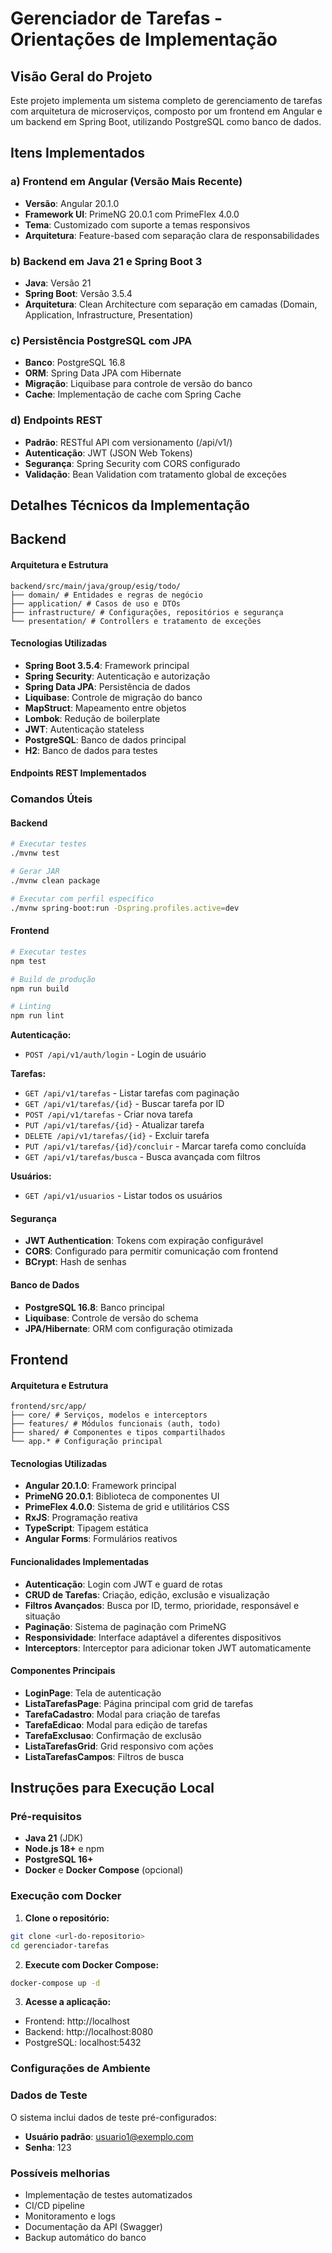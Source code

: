 # Gerenciador de Tarefas - Orientações de Implementação

## Visão Geral do Projeto

Este projeto implementa um sistema completo de gerenciamento de tarefas com arquitetura de microserviços, composto por um frontend em Angular e um backend em Spring Boot, utilizando PostgreSQL como banco de dados.

## Itens Implementados

###  a) Frontend em Angular (Versão Mais Recente)
- **Versão**: Angular 20.1.0
- **Framework UI**: PrimeNG 20.0.1 com PrimeFlex 4.0.0
- **Tema**: Customizado com suporte a temas responsivos
- **Arquitetura**: Feature-based com separação clara de responsabilidades

###  b) Backend em Java 21 e Spring Boot 3
- **Java**: Versão 21
- **Spring Boot**: Versão 3.5.4
- **Arquitetura**: Clean Architecture com separação em camadas (Domain, Application, Infrastructure, Presentation)

###  c) Persistência PostgreSQL com JPA
- **Banco**: PostgreSQL 16.8
- **ORM**: Spring Data JPA com Hibernate
- **Migração**: Liquibase para controle de versão do banco
- **Cache**: Implementação de cache com Spring Cache

###  d) Endpoints REST
- **Padrão**: RESTful API com versionamento (/api/v1/)
- **Autenticação**: JWT (JSON Web Tokens)
- **Segurança**: Spring Security com CORS configurado
- **Validação**: Bean Validation com tratamento global de exceções

## Detalhes Técnicos da Implementação

## Backend

#### Arquitetura e Estrutura


```
backend/src/main/java/group/esig/todo/
├── domain/ # Entidades e regras de negócio
├── application/ # Casos de uso e DTOs
├── infrastructure/ # Configurações, repositórios e segurança
└── presentation/ # Controllers e tratamento de exceções
```


#### Tecnologias Utilizadas
- **Spring Boot 3.5.4**: Framework principal
- **Spring Security**: Autenticação e autorização
- **Spring Data JPA**: Persistência de dados
- **Liquibase**: Controle de migração do banco
- **MapStruct**: Mapeamento entre objetos
- **Lombok**: Redução de boilerplate
- **JWT**: Autenticação stateless
- **PostgreSQL**: Banco de dados principal
- **H2**: Banco de dados para testes

#### Endpoints REST Implementados
### Comandos Úteis

#### Backend
```bash
# Executar testes
./mvnw test

# Gerar JAR
./mvnw clean package

# Executar com perfil específico
./mvnw spring-boot:run -Dspring.profiles.active=dev
```

#### Frontend
```bash
# Executar testes
npm test

# Build de produção
npm run build

# Linting
npm run lint
```
**Autenticação:**
- `POST /api/v1/auth/login` - Login de usuário

**Tarefas:**
- `GET /api/v1/tarefas` - Listar tarefas com paginação
- `GET /api/v1/tarefas/{id}` - Buscar tarefa por ID
- `POST /api/v1/tarefas` - Criar nova tarefa
- `PUT /api/v1/tarefas/{id}` - Atualizar tarefa
- `DELETE /api/v1/tarefas/{id}` - Excluir tarefa
- `PUT /api/v1/tarefas/{id}/concluir` - Marcar tarefa como concluída
- `GET /api/v1/tarefas/busca` - Busca avançada com filtros

**Usuários:**
- `GET /api/v1/usuarios` - Listar todos os usuários

#### Segurança
- **JWT Authentication**: Tokens com expiração configurável
- **CORS**: Configurado para permitir comunicação com frontend
- **BCrypt**: Hash de senhas

#### Banco de Dados
- **PostgreSQL 16.8**: Banco principal
- **Liquibase**: Controle de versão do schema
- **JPA/Hibernate**: ORM com configuração otimizada

## Frontend

#### Arquitetura e Estrutura

```
frontend/src/app/
├── core/ # Serviços, modelos e interceptors
├── features/ # Módulos funcionais (auth, todo)
├── shared/ # Componentes e tipos compartilhados
└── app.* # Configuração principal
```


#### Tecnologias Utilizadas
- **Angular 20.1.0**: Framework principal
- **PrimeNG 20.0.1**: Biblioteca de componentes UI
- **PrimeFlex 4.0.0**: Sistema de grid e utilitários CSS
- **RxJS**: Programação reativa
- **TypeScript**: Tipagem estática
- **Angular Forms**: Formulários reativos

#### Funcionalidades Implementadas
- **Autenticação**: Login com JWT e guard de rotas
- **CRUD de Tarefas**: Criação, edição, exclusão e visualização
- **Filtros Avançados**: Busca por ID, termo, prioridade, responsável e situação
- **Paginação**: Sistema de paginação com PrimeNG
- **Responsividade**: Interface adaptável a diferentes dispositivos
- **Interceptors**: Interceptor para adicionar token JWT automaticamente

#### Componentes Principais
- **LoginPage**: Tela de autenticação
- **ListaTarefasPage**: Página principal com grid de tarefas
- **TarefaCadastro**: Modal para criação de tarefas
- **TarefaEdicao**: Modal para edição de tarefas
- **TarefaExclusao**: Confirmação de exclusão
- **ListaTarefasGrid**: Grid responsivo com ações
- **ListaTarefasCampos**: Filtros de busca

## Instruções para Execução Local

### Pré-requisitos
- **Java 21** (JDK)
- **Node.js 18+** e npm
- **PostgreSQL 16+**
- **Docker** e **Docker Compose** (opcional)

### Execução com Docker

1. **Clone o repositório:**
```bash
git clone <url-do-repositorio>
cd gerenciador-tarefas
```

2. **Execute com Docker Compose:**
```bash
docker-compose up -d
```

3. **Acesse a aplicação:**
- Frontend: http://localhost
- Backend: http://localhost:8080
- PostgreSQL: localhost:5432

### Configurações de Ambiente

### Dados de Teste
O sistema inclui dados de teste pré-configurados:
- **Usuário padrão**: usuario1@exemplo.com
- **Senha**: 123

### Possíveis melhorias
- Implementação de testes automatizados
- CI/CD pipeline
- Monitoramento e logs
- Documentação da API (Swagger)
- Backup automático do banco
